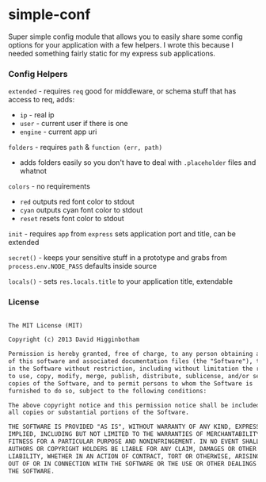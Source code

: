 simple-conf
===========
Super simple config module that allows you to easily share some config options for your application with a few helpers. I wrote this because I needed something fairly static for my express sub applications.

### Config Helpers
`extended` - requires `req` good for middleware, or schema stuff that has access to req, adds:
  - `ip` - real ip
  - `user` - current user if there is one
  - `engine` - current app uri

`folders` - requires `path` & `function (err, path)`
  - adds folders easily so you don't have to deal with `.placeholder` files and whatnot

`colors` - no requirements
  - `red` outputs red font color to stdout
  - `cyan` outputs cyan font color to stdout
  - `reset` resets font color to stdout

`init` - requires `app` from `express`
  sets application port and title, can be extended

`secret()` - keeps your sensitive stuff in a prototype and grabs from `process.env.NODE_PASS` defaults inside source

`locals()` - sets `res.locals.title` to your application title, extendable

### License
```md

The MIT License (MIT)

Copyright (c) 2013 David Higginbotham 

Permission is hereby granted, free of charge, to any person obtaining a copy
of this software and associated documentation files (the "Software"), to deal
in the Software without restriction, including without limitation the rights
to use, copy, modify, merge, publish, distribute, sublicense, and/or sell
copies of the Software, and to permit persons to whom the Software is
furnished to do so, subject to the following conditions:

The above copyright notice and this permission notice shall be included in
all copies or substantial portions of the Software.

THE SOFTWARE IS PROVIDED "AS IS", WITHOUT WARRANTY OF ANY KIND, EXPRESS OR
IMPLIED, INCLUDING BUT NOT LIMITED TO THE WARRANTIES OF MERCHANTABILITY,
FITNESS FOR A PARTICULAR PURPOSE AND NONINFRINGEMENT. IN NO EVENT SHALL THE
AUTHORS OR COPYRIGHT HOLDERS BE LIABLE FOR ANY CLAIM, DAMAGES OR OTHER
LIABILITY, WHETHER IN AN ACTION OF CONTRACT, TORT OR OTHERWISE, ARISING FROM,
OUT OF OR IN CONNECTION WITH THE SOFTWARE OR THE USE OR OTHER DEALINGS IN
THE SOFTWARE.

```
